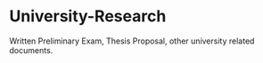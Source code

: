 # University-Research

Written Preliminary Exam, Thesis Proposal, other university related documents.

